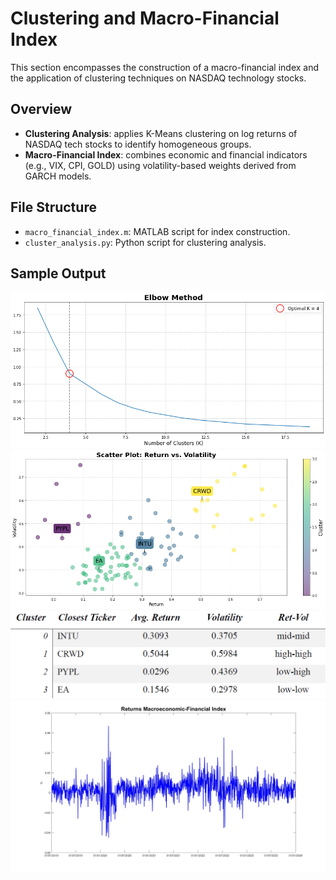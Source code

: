 # Clustering and Macro-Financial Index

This section encompasses the construction of a macro-financial index and the application of clustering techniques on NASDAQ technology stocks.

## Overview

- **Clustering Analysis**: applies K-Means clustering on log returns of NASDAQ tech stocks to identify homogeneous groups.
- **Macro-Financial Index**: combines economic and financial indicators (e.g., VIX, CPI, GOLD) using volatility-based weights derived from GARCH models.

## File Structure

- `macro_financial_index.m`: MATLAB script for index construction.
- `cluster_analysis.py`: Python script for clustering analysis.

## Sample Output

<p align="center">
  <img src="images/Elbow_Method_Optimal_K.png" width="700"/>
  <br>
  <img src="images/Cluster_Scatterplot.png" width="700"/>
  <br>
  <img src="images/Output_Cluster.png" width="550"/>
  <br>
  <img src="images/Index_Returns.jpg" width="700"/>
</p>
